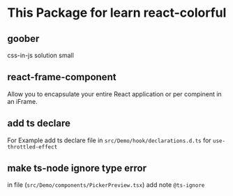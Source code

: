 # This Package for learn react-colorful
## goober
css-in-js solution small

## react-frame-component
Allow you to encapsulate your entire React application or per compinent in an iFrame.

## add ts declare
For Example add ts declare file in `src/Demo/hook/declarations.d.ts` for `use-throttled-effect`

## make ts-node ignore type error
in file (`src/Demo/components/PickerPreview.tsx`) add note `@ts-ignore`